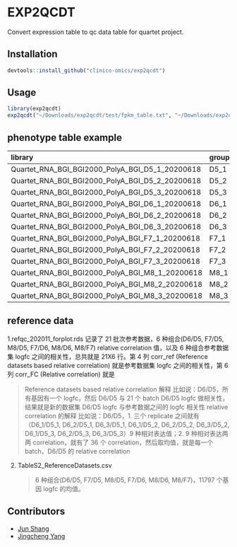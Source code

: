 # EXP2QCDT

Convert expression table to qc data table for quartet project.

## Installation

```R
devtools::install_github("clinico-omics/exp2qcdt")
```

## Usage

```R
library(exp2qcdt)
exp2qcdt("~/Downloads/exp2qcdt/test/fpkm_table.txt", "~/Downloads/exp2qcdt/test/counts_table.txt", "~/Downloads/exp2qcdt/test/phenotype.txt", "~/Downloads/exp2qcdt/test/")
```

## phenotype table example

| library                                         | group | sample |
| :---------------------------------------------- | ----- | ------ |
| Quartet_RNA_BGI_BGI2000_PolyA_BGI_D5_1_20200618 | D5_1  | D5     |
| Quartet_RNA_BGI_BGI2000_PolyA_BGI_D5_2_20200618 | D5_2  | D5     |
| Quartet_RNA_BGI_BGI2000_PolyA_BGI_D5_3_20200618 | D5_3  | D5     |
| Quartet_RNA_BGI_BGI2000_PolyA_BGI_D6_1_20200618 | D6_1  | D6     |
| Quartet_RNA_BGI_BGI2000_PolyA_BGI_D6_2_20200618 | D6_2  | D6     |
| Quartet_RNA_BGI_BGI2000_PolyA_BGI_D6_3_20200618 | D6_3  | D6     |
| Quartet_RNA_BGI_BGI2000_PolyA_BGI_F7_1_20200618 | F7_1  | F7     |
| Quartet_RNA_BGI_BGI2000_PolyA_BGI_F7_2_20200618 | F7_2  | F7     |
| Quartet_RNA_BGI_BGI2000_PolyA_BGI_F7_3_20200618 | F7_3  | F7     |
| Quartet_RNA_BGI_BGI2000_PolyA_BGI_M8_1_20200618 | M8_1  | M8     |
| Quartet_RNA_BGI_BGI2000_PolyA_BGI_M8_2_20200618 | M8_2  | M8     |
| Quartet_RNA_BGI_BGI2000_PolyA_BGI_M8_3_20200618 | M8_3  | M8     |

## reference data

1.refqc_202011_forplot.rds
记录了 21 批次参考数据，6 种组合(D6/D5, F7/D5, M8/D5, F7/D6, M8/D6, M8/F7) relative correlation 值，以及 6 种组合参考数据集 logfc 之间的相关性，总共就是 21X6 行。第 4 列 corr_ref (Reference datasets based relative correlation) 就是参考数据集 logfc 之间的相关性，第 6 列 corr_FC (Relative correlation) 就是

> Reference datasets based relative correlation 解释
> 比如说：D6/D5，所有基因有一个 logfc，然后 D6/D5 与 21 个 batch D6/D5 logfc 做相关性，结果就是新的数据集 D6/D5 logfc 与参考数据之间的 logfc 相关性
> relative correlation 的解释
> 比如说：D6/D5，1. 三个 replicate 之间就有（D6_1/D5_1, D6_2/D5_1, D6_3/D5_1, D6_1/D5_2, D6_2/D5_2, D6_3/D5_2, D6_1/D5_3, D6_2/D5_3, D6_3/D5_3）9 种相对表达值；2. 9 种相对表达两两 correlation，就有了 36 个 correlation，然后取均值，就是每一个 batch，D6/D5 的 relative correlation

2. TableS2_ReferenceDatasets.csv
   > 6 种组合(D6/D5, F7/D5, M8/D5, F7/D6, M8/D6, M8/F7)，11797 个基因 logfc 的均值。

## Contributors

- [Jun Shang](https://github.com/stead99)
- [Jingcheng Yang](https://github.com/yjcyxky)
